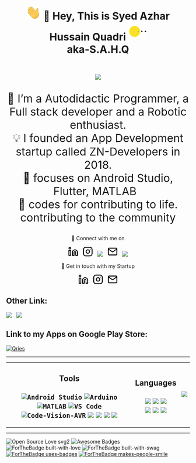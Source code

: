 <h1 align='center'> <img src="https://raw.githubusercontent.com/sahq-azhar/sahq-azhar/master/Hi.gif" width="40" height="40" /> 🤖 Hey, This is Syed Azhar Hussain Quadri <img src="https://raw.githubusercontent.com/sahq-azhar/sahq-azhar/master/pacman.svg?sanitize=true" width="50" height="50"><br>aka-S.A.H.Q</h1><br>

<p align='center'>
<a href="https://sahq-azhar.github.io/" target="_blank" title="LinkedIn"><img height="68"  src="https://i.ibb.co/G28nWz7/www.png"></a>  
</p>


<p style="font-size:30px"  align='center'>       
 🚀 I’m a Autodidactic Programmer, a Full stack developer and a Robotic enthusiast.<br>
         💡 I founded an App Development startup called ZN-Developers in 2018.<br>
        🧠 focuses on Android Studio, Flutter, MATLAB   <br>
         💪 codes for contributing to life. contributing to the community
</h3>

<p align='center'> 🔗 Connect with me on </p>

<p align='center'>
<a href="https://www.linkedin.com/in/syed-azhar-hussain-quadri-492512173/" target="_blank" title="LinkedIn"><img height="28"  src="https://raw.githubusercontent.com/feathericons/feather/master/icons/linkedin.svg"></a> &nbsp  <a href="https://www.instagram.com/sahq_azhar/" target="_blank" title="Instagram"><img height="28" src="https://raw.githubusercontent.com/feathericons/feather/master/icons/instagram.svg"></i></a> &nbsp   <a href="https://www.reddit.com/user/sahq_azhar" target="_blank" title="Reddit"><img height="30" src="https://i.ibb.co/MMRPMJL/52053.png"></i></a> &nbsp   <a href="mailto:azharhussain7a@gmail.com?subject=[GitHub]%20Source%20Han%20Sans" target="_blank" title="Mail"><img height="28" src="https://raw.githubusercontent.com/feathericons/feather/master/icons/mail.svg"></i></a> &nbsp <a href="https://soundcloud.com/sahq_azhar" target="_blank" title="Soundcloud"><img height="25" src="https://i.ibb.co/KqQcM1f/293815-SC-Logo-Vertical-Orange-2x-222df3-large-1539945617.png"></i></a>
</p>




<p align='center'> 📇 Get in touch with my Startup </p>  

<p align='center'>
<a href="https://www.linkedin.com/company/zn-developers/?viewAsMember=true" target="_blank" title="LinkedIn"><img height="28"  src="https://raw.githubusercontent.com/feathericons/feather/master/icons/linkedin.svg"></a> &nbsp  <a href="https://www.instagram.com/developers_zn/" target="_blank" title="Instagram"><img height="28" src="https://raw.githubusercontent.com/feathericons/feather/master/icons/instagram.svg"></i></a> &nbsp  <a href="mailto:developerszn@gmail.com?subject=[GitHub]%20Source%20Han%20Sans" target="_blank" title="Mail"><img height="28" src="https://raw.githubusercontent.com/feathericons/feather/master/icons/mail.svg"></i></a>   
</p>


**Other Link:**
-----------------------------------------------------------------
<p align='left'>
<a href="https://stackoverflow.com/users/12240101/sahq-azhar" target="_blank" title="Stackoverflow"><img height="25"  src="https://img.shields.io/badge/Stack_Overflow-FE7A16?style=for-the-badge&logo=stack-overflow&logoColor=white"></a> &nbsp  <a href="https://in.mathworks.com/matlabcentral/profile/authors/11903638" target="_blank" title="Matlab"><img height="23"  src="https://www.mathworks.com/matlabcentral/images/matlab-file-exchange.svg" ></a>
 </p>
 

**Link to my Apps on Google Play Store:**
-----------------------------------------------------------------
</a>

<a href="https://play.google.com/store/apps/developer?id=ZN+Developers">
         <img alt="Qries" src="https://i.ibb.co/zZbyQmR/en-badge-web-generic.png"
         width=150" >
      </a>
                               
-----------------------------------------------------------------                 
<table>
 
   
<td>       
         <h2 align='center'>Tools  <br> <br>
<code><img height="28" src="https://i.ibb.co/tmWfdJ1/1200px-Android-Studio-icon-svg.png" title="Android Studio"></code>
<code><img height="28" src="https://i.ibb.co/zPHVQJn/arduino-1-logo.png" title="Arduino"></code>
<code><img height="28" src="https://i.ibb.co/D9MSWjz/Matlab-Logo.png" title="MATLAB"></code>
<code><img height="28" src="https://i.ibb.co/Jv5pMF3/1200px-Visual-Studio-Code-1-35-icon-svg.png" title="VS Code"></code><br>
<code><img height="28" src="https://i.ibb.co/NKpTZ97/Code-Vision-AVR.png" title="Code-Vision-AVR"></code>
<code><img height="28" src="https://i.ibb.co/Jk9vsbn/My-SQL-Logo.png"></code>
<code><img height="28" src="https://i.ibb.co/4KSPc43/logo-flutter-1080px-clr.png"></code>
<code><img height="28" src="https://i.ibb.co/QD0gH2N/380-3804499-firebase-logo-google-logo-firebase-firebase-png.png"></code>
<code><img height="28" src="https://i.ibb.co/55ZjKfg/Git-Icon-1788-C.png"></code>
</td>
<td> 
          <h2 align='center'>Languages  <br> <br>
<code><img height="28" src="https://i.ibb.co/D4x3X3P/101-1010012-c-programming-icon-c-programming-language-logo.png"></code>
<code><img height="28" src="https://i.ibb.co/0BYMFQ5/1200px-ISO-C-Logo-svg.png"></code>
<code><img height="38" src="https://i.ibb.co/L6M6rWH/1200px-Java-programming-language-logo-svg.png"></code><br>
<code><img height="28" src="https://i.ibb.co/CPDDRmh/1200px-Python-logo-notext-svg.png"></code>
<code><img height="28" src="https://i.ibb.co/rxfKP6n/fi0fu2k24eo31.png"></code>
<code><img height="28" src="https://i.ibb.co/gjz4gsc/tzt-EDWYGDh-Uiu-Tq-AHBz-Q77n-YRvw8ol-FYj-Bcn-Ur-Icfw-Yw-INFr-INo-B3s-Y-O0pilc-Cg-LJ46e-EWNYBnh-Lr-TH.png"></code>
</td>
<td>
<a href="https://github.com/sahq-azhar">
 <img height="190em" src="https://github-readme-stats.vercel.app/api/top-langs/?username=sahq-azhar&theme=radical&layout=compact&show_icons=true" />
</a>
</td>
</table>




-----------------------------------------------------------------
![Open Source Love svg2](https://badges.frapsoft.com/os/v2/open-source.svg?v=103) 
![Awesome Badges](https://img.shields.io/badge/badges-awesome-green.svg)<br>
![ForTheBadge built-with-love](http://ForTheBadge.com/images/badges/built-with-love.svg)
![ForTheBadge built-with-swag](http://ForTheBadge.com/images/badges/built-with-swag.svg)
[![ForTheBadge uses-badges](http://ForTheBadge.com/images/badges/uses-badges.svg)](http://ForTheBadge.com)
[![ForTheBadge makes-people-smile](http://ForTheBadge.com/images/badges/makes-people-smile.svg)](http://ForTheBadge.com)
